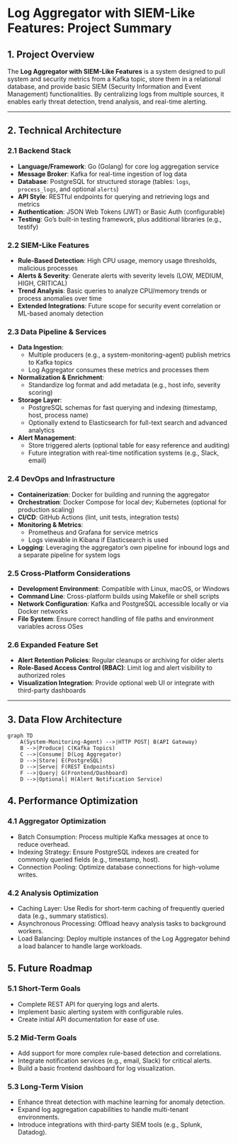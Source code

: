 # Log Aggregator with SIEM-Like Features: Project Summary

## 1. Project Overview

The **Log Aggregator with SIEM-Like Features** is a system designed to pull system and security metrics from a Kafka topic, store them in a relational database, and provide basic SIEM (Security Information and Event Management) functionalities. By centralizing logs from multiple sources, it enables early threat detection, trend analysis, and real-time alerting.

---

## 2. Technical Architecture

### 2.1 Backend Stack

- **Language/Framework**: Go (Golang) for core log aggregation service
- **Message Broker**: Kafka for real-time ingestion of log data
- **Database**: PostgreSQL for structured storage (tables: `logs`, `process_logs`, and optional `alerts`)
- **API Style**: RESTful endpoints for querying and retrieving logs and metrics
- **Authentication**: JSON Web Tokens (JWT) or Basic Auth (configurable)
- **Testing**: Go’s built-in testing framework, plus additional libraries (e.g., testify)

### 2.2 SIEM-Like Features

- **Rule-Based Detection**: High CPU usage, memory usage thresholds, malicious processes
- **Alerts & Severity**: Generate alerts with severity levels (LOW, MEDIUM, HIGH, CRITICAL)
- **Trend Analysis**: Basic queries to analyze CPU/memory trends or process anomalies over time
- **Extended Integrations**: Future scope for security event correlation or ML-based anomaly detection

### 2.3 Data Pipeline & Services

- **Data Ingestion**:
  - Multiple producers (e.g., a system-monitoring-agent) publish metrics to Kafka topics
  - Log Aggregator consumes these metrics and processes them
- **Normalization & Enrichment**:
  - Standardize log format and add metadata (e.g., host info, severity scoring)
- **Storage Layer**:
  - PostgreSQL schemas for fast querying and indexing (timestamp, host, process name)
  - Optionally extend to Elasticsearch for full-text search and advanced analytics
- **Alert Management**:
  - Store triggered alerts (optional table for easy reference and auditing)
  - Future integration with real-time notification systems (e.g., Slack, email)

### 2.4 DevOps and Infrastructure

- **Containerization**: Docker for building and running the aggregator
- **Orchestration**: Docker Compose for local dev; Kubernetes (optional for production scaling)
- **CI/CD**: GitHub Actions (lint, unit tests, integration tests)
- **Monitoring & Metrics**:
  - Prometheus and Grafana for service metrics
  - Logs viewable in Kibana if Elasticsearch is used
- **Logging**: Leveraging the aggregator’s own pipeline for inbound logs and a separate pipeline for system logs

### 2.5 Cross-Platform Considerations

- **Development Environment**: Compatible with Linux, macOS, or Windows
- **Command Line**: Cross-platform builds using Makefile or shell scripts
- **Network Configuration**: Kafka and PostgreSQL accessible locally or via Docker networks
- **File System**: Ensure correct handling of file paths and environment variables across OSes

### 2.6 Expanded Feature Set

- **Alert Retention Policies**: Regular cleanups or archiving for older alerts
- **Role-Based Access Control (RBAC)**: Limit log and alert visibility to authorized roles
- **Visualization Integration**: Provide optional web UI or integrate with third-party dashboards

---

## 3. Data Flow Architecture

```mermaid
graph TD
    A(System-Monitoring-Agent) -->|HTTP POST| B(API Gateway)
    B -->|Produce| C(Kafka Topics)
    C -->|Consume| D(Log Aggregator)
    D -->|Store| E(PostgreSQL)
    D -->|Serve| F(REST Endpoints)
    F -->|Query| G(Frontend/Dashboard)
    D -->|Optional| H(Alert Notification Service)
```

## 4. Performance Optimization

### 4.1 Aggregator Optimization

- Batch Consumption: Process multiple Kafka messages at once to reduce overhead.
- Indexing Strategy: Ensure PostgreSQL indexes are created for commonly queried fields (e.g., timestamp, host).
- Connection Pooling: Optimize database connections for high-volume writes.

### 4.2 Analysis Optimization

- Caching Layer: Use Redis for short-term caching of frequently queried data (e.g., summary statistics).
- Asynchronous Processing: Offload heavy analysis tasks to background workers.
- Load Balancing: Deploy multiple instances of the Log Aggregator behind a load balancer to handle large workloads.

## 5. Future Roadmap

### 5.1 Short-Term Goals

- Complete REST API for querying logs and alerts.
- Implement basic alerting system with configurable rules.
- Create initial API documentation for ease of use.

### 5.2 Mid-Term Goals

- Add support for more complex rule-based detection and correlations.
- Integrate notification services (e.g., email, Slack) for critical alerts.
- Build a basic frontend dashboard for log visualization.

### 5.3 Long-Term Vision

- Enhance threat detection with machine learning for anomaly detection.
- Expand log aggregation capabilities to handle multi-tenant environments.
- Introduce integrations with third-party SIEM tools (e.g., Splunk, Datadog).
